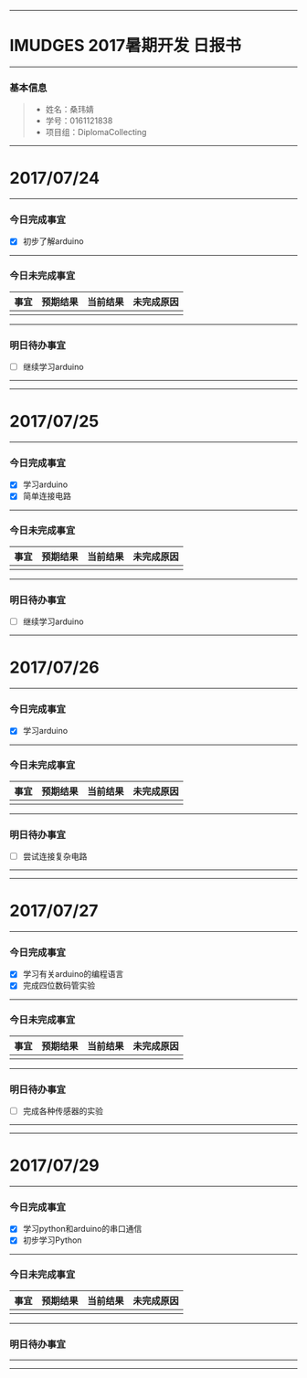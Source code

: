 -------
# IMUDGES 2017暑期开发 日报书

-------


### 基本信息
> * 姓名：桑玮婧
> * 学号：0161121838
> * 项目组：DiplomaCollecting

-------


# 2017/07/24

-------

### 今日完成事宜
- [x]  初步了解arduino

-----
### 今日未完成事宜


| 事宜     |预期结果| 当前结果  | 未完成原因   | 
| --------   | -----:  | -----:  | :----:  |
|    |   |   |   |


------
### 明日待办事宜
- [ ] 继续学习arduino
-------
-------


# 2017/07/25

-------

### 今日完成事宜
- [x]  学习arduino
- [x]  简单连接电路
-----
### 今日未完成事宜


| 事宜     |预期结果| 当前结果  | 未完成原因   | 
| --------   | -----:  | -----:  | :----:  |
|    |   |   |   |


------
### 明日待办事宜
- [ ] 继续学习arduino

-------
# 2017/07/26

-------

### 今日完成事宜
- [x]  学习arduino
-----
### 今日未完成事宜


| 事宜     |预期结果| 当前结果  | 未完成原因   | 
| --------   | -----:  | -----:  | :----:  |
|    |   |   |   |


------
### 明日待办事宜
- [ ] 尝试连接复杂电路
-------
-------

# 2017/07/27

-------

### 今日完成事宜
- [x]  学习有关arduino的编程语言
- [x]  完成四位数码管实验
-----
### 今日未完成事宜


| 事宜     |预期结果| 当前结果  | 未完成原因   | 
| --------   | -----:  | -----:  | :----:  |
|    |   |   |   |


------
### 明日待办事宜
- [ ] 完成各种传感器的实验
-------
-------


# 2017/07/29

-------

### 今日完成事宜
- [x]  学习python和arduino的串口通信
- [x]  初步学习Python

-----
### 今日未完成事宜


| 事宜     |预期结果| 当前结果  | 未完成原因   | 
| --------   | -----:  | -----:  | :----:  |
|    |   |   |   |


------
### 明日待办事宜

-------
-------
